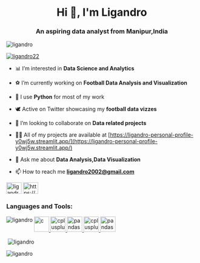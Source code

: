 
<h1 align="center">Hi 👋, I'm Ligandro</h1>
<h3 align="center">An aspiring data analyst from Manipur,India</h3>

<p align="left"> <img src="https://komarev.com/ghpvc/?username=ligandro&label=Profile%20views&color=0e75b6&style=flat" alt="ligandro" /> </p>

<p align="left"> <a href="https://twitter.com/ligandro22" target="blank"><img src="https://img.shields.io/twitter/follow/ligandro22?logo=twitter&style=for-the-badge" alt="ligandro22" /></a> </p>

- 📊 I’m interested in **Data Science and Analytics**

- ⚽️ I’m currently working on **Football Data Analysis and Visualization**

- 🐍 I use **Python** for most of my work

- 🕊 Active on Twitter showcasing my **football data vizzes**

- 👯 I’m looking to collaborate on **Data related projects**

- 👨‍💻 All of my projects are available at [https://ligandro-personal-profile-y0wj5w.streamlit.app/](https://ligandro-personal-profile-y0wj5w.streamlit.app/)

- 💬 Ask me about **Data Analysis,Data Visualization**

- 📫 How to reach me **ligandro2002@gmail.com**


<p align="left">
<a href="https://twitter.com/ligandro22" target="blank"><img align="center" src="https://raw.githubusercontent.com/rahuldkjain/github-profile-readme-generator/master/src/images/icons/Social/twitter.svg" alt="ligandro22" height="30" width="40" /></a>
<a href="https://linkedin.com/in/https://www.linkedin.com/in/ligandro-yumnam-631277218/" target="blank"><img align="center" src="https://raw.githubusercontent.com/rahuldkjain/github-profile-readme-generator/master/src/images/icons/Social/linked-in-alt.svg" alt="https://www.linkedin.com/in/ligandro-yumnam-631277218/" height="30" width="40" /></a>
</p>

<h3 align="left">Languages and Tools:</h3>
<p align="left"> <a href="https://www.cprogramming.com/" target="_blank" rel="noreferrer"> <img src="https://upload.wikimedia.org/wikipedia/commons/thumb/1/18/ISO_C%2B%2B_Logo.svg/1822px-ISO_C%2B%2B_Logo.svg.png" alt="c" width="40" height="40"/> </a> <a href="https://www.w3schools.com/cpp/" target="_blank" rel="noreferrer"> <img src="https://upload.wikimedia.org/wikipedia/commons/thumb/1/18/C_Programming_Language.svg/695px-C_Programming_Language.svg.png" alt="cplusplus" width="40" height="40"/> </a> <a href="https://pandas.pydata.org/" target="_blank" rel="noreferrer"> <img src="https://upload.wikimedia.org/wikipedia/commons/thumb/e/ed/Pandas_logo.svg/2560px-Pandas_logo.svg.png" alt="pandas" width="40" height="40"/> 
</a> <a href="https://www.python.org" target="_blank" rel="noreferrer"> <img src="https://s3.dualstack.us-east-2.amazonaws.com/pythondotorg-assets/media/community/logos/python-logo-only.png" alt="cplusplus" width="40" height="40"/> </a> <a href="https://seaborn.pydata.org/" target="_blank" rel="noreferrer"> <img src="https://seaborn.pydata.org/_images/logo-mark-lightbg.svg" alt="pandas" width="40" height="40"/> </a> <a 


<p><img align="left" src="https://github-readme-stats.vercel.app/api/top-langs?username=ligandro&show_icons=true&locale=en&layout=compact" alt="ligandro" /></p>

<p>&nbsp;<img align="center" src="https://github-readme-stats.vercel.app/api?username=ligandro&show_icons=true&locale=en" alt="ligandro" /></p>

<p><img align="center" src="https://github-readme-streak-stats.herokuapp.com/?user=ligandro&" alt="ligandro" /></p>

